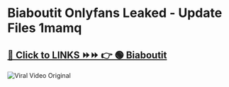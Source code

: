
 # Biaboutit Onlyfans Leaked - Update Files 1mamq

## <h2><a href="https://clipsfans.com/Biaboutit&ref=git">🔗 Click to LINKS ⏩⏩ 👉 🟢 Biaboutit </a></h2>

<a href="https://clipsfans.com/Biaboutit&ref=git" rel="nofollow" data-target="animated-image.originalLink"><img src="https://i.ibb.co.com/xMMVF88/686577567.gif" alt="Viral Video Original" style="max-width: 100%; display: inline-block;" data-target="animated-image.originalImage"></a>

